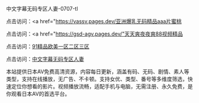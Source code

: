 
中文字幕无码专区人妻-0707-tl


点击访问：<a href="https://vassv.pages.dev/亚洲爆乳无码精品aaa片蜜桃</a>

点击访问：<a href="https://gsd-agv.pages.dev/"天天爽夜夜爽88视频精品</a>

点击访问：<a href="https://gda-c7m.pages.dev/">91精品欧美一区二区三区</a>

点击访问：<a href="https://cfad.pages.dev/">中文字幕无码专区人妻</a>

本站提供日本AV免费高清资源，内容每日更新，涵盖有码、无码、剧情、素人等类型，支持在线播放，无广告、不卡顿。支持女优、类型、番号等多维度筛选，快速定位你想看的影片。视频播放流畅，适配手机与电脑，无需注册、永久免费，是你观看日本AV的首选平台。








<span style="display:none;">[Canonical link](）</span>
